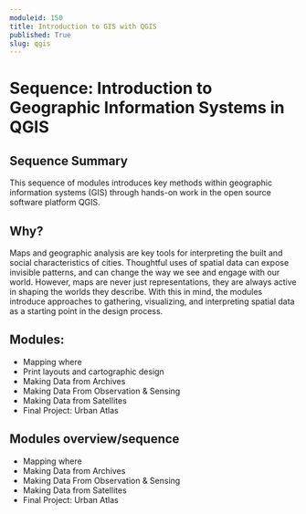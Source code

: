 ```yaml
---
moduleid: 150
title: Introduction to GIS with QGIS
published: True
slug: qgis
---
```


# Sequence: Introduction to Geographic Information Systems in QGIS

## Sequence Summary

This sequence of modules introduces key methods within geographic information systems (GIS) through hands-on work in the open source software platform QGIS.  

## Why?

Maps and geographic analysis are key tools for interpreting the built and social characteristics of cities. Thoughtful uses of spatial data can expose invisible patterns, and can change the way we see and engage with our world. However, maps are never just representations, they are always active in shaping the worlds they describe. With this in mind, the modules introduce approaches to gathering, visualizing, and interpreting spatial data as a starting point in the design process.

## Modules:

- Mapping where
- Print layouts and cartographic design
- Making Data from Archives
- Making Data From Observation & Sensing
- Making Data from Satellites
- Final Project: Urban Atlas


## Modules overview/sequence
- Mapping where
- Making Data from Archives
- Making Data From Observation & Sensing
- Making Data from Satellites
- Final Project: Urban Atlas
